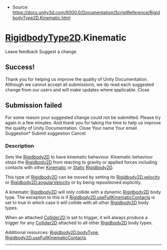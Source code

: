 * Source: https://docs.unity3d.com/6000.0/Documentation/ScriptReference/RigidbodyType2D.Kinematic.html

#  [RigidbodyType2D](https://docs.unity3d.com/6000.0/Documentation/ScriptReference/RigidbodyType2D.html).Kinematic
Leave feedback
Suggest a change
## Success!
Thank you for helping us improve the quality of Unity Documentation. Although we cannot accept all submissions, we do read each suggested change from our users and will make updates where applicable.
Close
## Submission failed
For some reason your suggested change could not be submitted. Please <a>try again</a> in a few minutes. And thank you for taking the time to help us improve the quality of Unity Documentation.
Close
Your name Your email Suggestion* Submit suggestion
Cancel
### Description
Sets the [Rigidbody2D](https://docs.unity3d.com/6000.0/Documentation/ScriptReference/Rigidbody2D.html) to have kinematic behaviour.
Kinematic behaviour stops the [Rigidbody2D](https://docs.unity3d.com/6000.0/Documentation/ScriptReference/Rigidbody2D.html) from reacting to gravity or applied forces including contacts with other [Kinematic](https://docs.unity3d.com/6000.0/Documentation/ScriptReference/RigidbodyType2D.Kinematic.html) or [Static](https://docs.unity3d.com/6000.0/Documentation/ScriptReference/RigidbodyType2D.Static.html) [Rigidbody2D](https://docs.unity3d.com/6000.0/Documentation/ScriptReference/Rigidbody2D.html).  
  
This type of [Rigidbody2D](https://docs.unity3d.com/6000.0/Documentation/ScriptReference/Rigidbody2D.html) can be moved by setting its [Rigidbody2D.velocity](https://docs.unity3d.com/6000.0/Documentation/ScriptReference/Rigidbody2D-velocity.html) or [Rigidbody2D.angularVelocity](https://docs.unity3d.com/6000.0/Documentation/ScriptReference/Rigidbody2D-angularVelocity.html) or by being repositioned explicitly.  
  
A kinematic [Rigidbody2D](https://docs.unity3d.com/6000.0/Documentation/ScriptReference/Rigidbody2D.html) will only collide with a dynamic [Rigidbody2D](https://docs.unity3d.com/6000.0/Documentation/ScriptReference/Rigidbody2D.html) body type. The exception to this is if [Rigidbody2D.useFullKinematicContacts](https://docs.unity3d.com/6000.0/Documentation/ScriptReference/Rigidbody2D-useFullKinematicContacts.html) is set to true in which case it will collide with all other [Rigidbody2D](https://docs.unity3d.com/6000.0/Documentation/ScriptReference/Rigidbody2D.html) body types.  
  
When an attached [Collider2D](https://docs.unity3d.com/6000.0/Documentation/ScriptReference/Collider2D.html) is set to trigger, it will always produce a trigger for any [Collider2D](https://docs.unity3d.com/6000.0/Documentation/ScriptReference/Collider2D.html) attached to all other [Rigidbody2D](https://docs.unity3d.com/6000.0/Documentation/ScriptReference/Rigidbody2D.html) body types.  
  
Additional resources: [Rigidbody2D.bodyType](https://docs.unity3d.com/6000.0/Documentation/ScriptReference/Rigidbody2D-bodyType.html), [Rigidbody2D.useFullKinematicContacts](https://docs.unity3d.com/6000.0/Documentation/ScriptReference/Rigidbody2D-useFullKinematicContacts.html).
* * *
